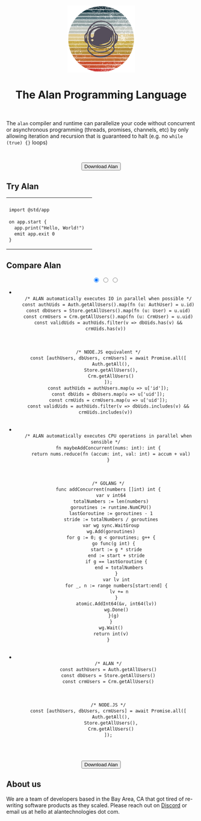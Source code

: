 &nbsp;

<center>
  <img src="alan-logo.png" alt="drawing" width="180"/>
  <h1 style="color: var(--title);">The Alan Programming Language</h1>
</center>

&nbsp;

The `alan` compiler and runtime can parallelize your code without concurrent or asynchronous programming (threads, promises, channels, etc) by only allowing iteration and recursion that is guaranteed to halt (e.g. no `while (true) {}` loops)

&nbsp;

<center>
  <button onclick="window.location.href='https://docs.alan-lang.org/#installation'" class="cta-button">Download Alan</button>
</center>

## Try Alan

<table style="width: 100%;">
<tr>
<th></th>
<th></th>
</tr>
<tr>
<td>

```rust,editable,ignore,mdbook-runnable
import @std/app

on app.start {
  app.print("Hello, World!")
  emit app.exit 0
}
```

</td>
</table>

## Compare Alan

<center>
  <div class="carousel-container">
    <ul class="carousel my-carousel carousel--thumb">
      <input class="carousel__activator" type="radio" id="1" name="thumb" checked="checked"/>
      <input class="carousel__activator" type="radio" id="2" name="thumb"/>
      <input class="carousel__activator" type="radio" id="3" name="thumb"/>
      <div class="carousel__controls">
        <label class="carousel__control carousel__control--backward" for="3"></label>
        <label class="carousel__control carousel__control--forward" for="2"></label>
      </div>
      <div class="carousel__controls">
        <label class="carousel__control carousel__control--backward" for="1"></label>
        <label class="carousel__control carousel__control--forward" for="3"></label>
      </div>
      <div class="carousel__controls">
        <label class="carousel__control carousel__control--backward" for="2"></label>
        <label class="carousel__control carousel__control--forward" for="1"></label>
      </div>
      <li class="carousel__slide">
        <pre class="code-border"><code class="language-javascript">
  /* ALAN automatically executes IO in parallel when possible */
  const authUids = Auth.getAllUsers().map(fn (u: AuthUser) = u.id)
  const dbUsers = Store.getAllUsers().map(fn (u: User) = u.uid)
  const crmUsers = Crm.getAllUsers().map(fn (u: CrmUser) = u.uid)
  const validUids = authUids.filter(v => dbUids.has(v) && crmUids.has(v))
        </code></pre>
        <pre class="code-border"><code class="language-javascript">
  /* NODE.JS equivalent */
  const [authUsers, dbUsers, crmUsers] = await Promise.all([
    Auth.getAll(),
    Store.getAllUsers(),
    Crm.getAllUsers()
  ]);
  const authUids = authUsers.map(u => u['id']);
  const dbUids = dbUsers.map(u => u['uid']);
  const crmUids = crmUsers.map(u => u['uid']);
  const validUids = authUids.filter(v => dbUids.includes(v) && crmUids.includes(v))
        </code></pre>
      </li>
      <li class="carousel__slide">
        <pre class="code-border"><code class="language-golang">
  /* ALAN automatically executes CPU operations in parallel when sensible */
  fn maybeAddConcurrent(nums: int): int {
    return nums.reduce(fn (accum: int, val: int) = accum + val)
  }
        </code></pre>
        <pre class="code-border"><code class="language-golang">
  /* GOLANG */
  func addConcurrent(numbers []int) int {
    var v int64
    totalNumbers := len(numbers)
    goroutines := runtime.NumCPU()
    lastGoroutine := goroutines - 1
    stride := totalNumbers / goroutines
    var wg sync.WaitGroup
    wg.Add(goroutines)
    for g := 0; g < goroutines; g++ {
      go func(g int) {
        start := g * stride
        end := start + stride
        if g == lastGoroutine {
          end = totalNumbers
        }
        var lv int
        for _, n := range numbers[start:end] {
          lv += n
        }
        atomic.AddInt64(&v, int64(lv))
        wg.Done()
      }(g)
    }
    wg.Wait()
    return int(v)
  }
        </code></pre>
      </li>
      <li class="carousel__slide">
        <pre class="code-border"><code class="language-javascript">
  /* ALAN */
  const authUsers = Auth.getAllUsers()
  const dbUsers = Store.getAllUsers()
  const crmUsers = Crm.getAllUsers()
        </code></pre>
        <pre class="code-border"><code class="language-javascript">
  /* NODE.JS */
  const [authUsers, dbUsers, crmUsers] = await Promise.all([
    Auth.getAll(),
    Store.getAllUsers(),
    Crm.getAllUsers()
  ]);
        </code></pre>
      </li>
      <div class="carousel__indicators">
        <label class="carousel__indicator" for="1"></label>
        <label class="carousel__indicator" for="2"></label>
        <label class="carousel__indicator" for="3"></label>
      </div>
    </ul>
  </div>
</center>

&nbsp;

<center>
  <button onclick="window.location.href='https://docs.alan-lang.org/#installation'" class="cta-button">Download Alan</button>
</center>

## About us

We are a team of developers based in the Bay Area, CA that got tired of re-writing software products as they scaled.
Please reach out on [Discord](https://discord.gg/XatB9we) or email us at hello at alantechnologies dot com.